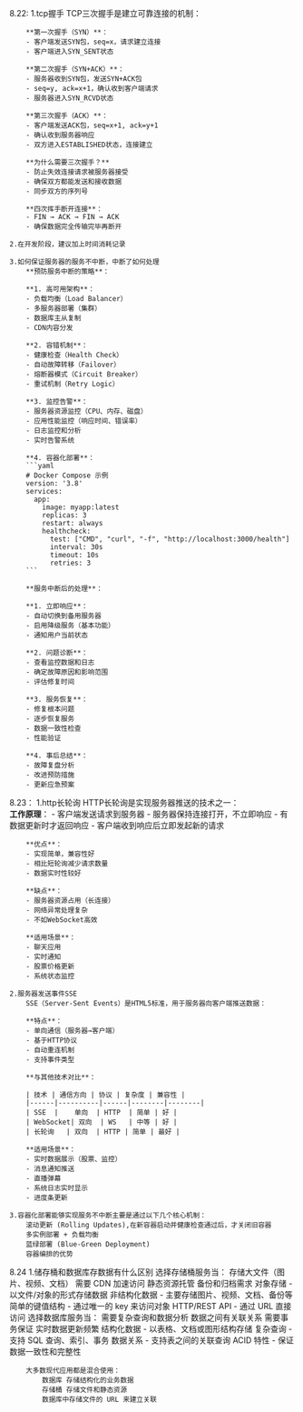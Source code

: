 8.22:
    1.tcp握手
        TCP三次握手是建立可靠连接的机制：
        
        **第一次握手（SYN）**：
        - 客户端发送SYN包，seq=x，请求建立连接
        - 客户端进入SYN_SENT状态
        
        **第二次握手（SYN+ACK）**：
        - 服务器收到SYN包，发送SYN+ACK包
        - seq=y, ack=x+1，确认收到客户端请求
        - 服务器进入SYN_RCVD状态
        
        **第三次握手（ACK）**：
        - 客户端发送ACK包，seq=x+1, ack=y+1
        - 确认收到服务器响应
        - 双方进入ESTABLISHED状态，连接建立
        
        **为什么需要三次握手？**
        - 防止失效连接请求被服务器接受
        - 确保双方都能发送和接收数据
        - 同步双方的序列号
        
        **四次挥手断开连接**：
        - FIN → ACK → FIN → ACK
        - 确保数据完全传输完毕再断开

    2.在开发阶段，建议加上时间消耗记录

    3.如何保证服务器的服务不中断，中断了如何处理
        **预防服务中断的策略**：
        
        **1. 高可用架构**：
        - 负载均衡（Load Balancer）
        - 多服务器部署（集群）
        - 数据库主从复制
        - CDN内容分发
        
        **2. 容错机制**：
        - 健康检查（Health Check）
        - 自动故障转移（Failover）
        - 熔断器模式（Circuit Breaker）
        - 重试机制（Retry Logic）
        
        **3. 监控告警**：
        - 服务器资源监控（CPU、内存、磁盘）
        - 应用性能监控（响应时间、错误率）
        - 日志监控和分析
        - 实时告警系统
        
        **4. 容器化部署**：
        ```yaml
        # Docker Compose 示例
        version: '3.8'
        services:
          app:
            image: myapp:latest
            replicas: 3
            restart: always
            healthcheck:
              test: ["CMD", "curl", "-f", "http://localhost:3000/health"]
              interval: 30s
              timeout: 10s
              retries: 3
        ```
        
        **服务中断后的处理**：
        
        **1. 立即响应**：
        - 自动切换到备用服务器
        - 启用降级服务（基本功能）
        - 通知用户当前状态
        
        **2. 问题诊断**：
        - 查看监控数据和日志
        - 确定故障原因和影响范围
        - 评估修复时间
        
        **3. 服务恢复**：
        - 修复根本问题
        - 逐步恢复服务
        - 数据一致性检查
        - 性能验证
        
        **4. 事后总结**：
        - 故障复盘分析
        - 改进预防措施
        - 更新应急预案

8.23： 
    1.http长轮询
        HTTP长轮询是实现服务器推送的技术之一：    
        **工作原理**：
        - 客户端发送请求到服务器
        - 服务器保持连接打开，不立即响应
        - 有数据更新时才返回响应
        - 客户端收到响应后立即发起新的请求
        
        **优点**：
        - 实现简单，兼容性好
        - 相比短轮询减少请求数量
        - 数据实时性较好
        
        **缺点**：
        - 服务器资源占用（长连接）
        - 网络异常处理复杂
        - 不如WebSocket高效
        
        **适用场景**：
        - 聊天应用
        - 实时通知
        - 股票价格更新
        - 系统状态监控

    2.服务器发送事件SSE
        SSE（Server-Sent Events）是HTML5标准，用于服务器向客户端推送数据：
        
        **特点**：
        - 单向通信（服务器→客户端）
        - 基于HTTP协议
        - 自动重连机制
        - 支持事件类型
  
        **与其他技术对比**：
        
        | 技术 | 通信方向 | 协议 | 复杂度 | 兼容性 |
        |------|----------|------|--------|--------|
        | SSE  |    单向  | HTTP  | 简单 | 好 |
        | WebSocket| 双向  | WS   | 中等 | 好 |
        | 长轮询   | 双向  | HTTP | 简单 | 最好 |
        
        **适用场景**：
        - 实时数据展示（股票、监控）
        - 消息通知推送
        - 直播弹幕
        - 系统日志实时显示
        - 进度条更新

    3.容器化部署能够实现服务不中断主要是通过以下几个核心机制：
        滚动更新 (Rolling Updates),在新容器启动并健康检查通过后，才关闭旧容器
        多实例部署 + 负载均衡
        蓝绿部署 (Blue-Green Deployment)
        容器编排的优势

8.24
    1.储存桶和数据库存数据有什么区别
    选择存储桶服务当：
        存储大文件（图片、视频、文档）
        需要 CDN 加速访问
        静态资源托管
        备份和归档需求
        对象存储 - 以文件/对象的形式存储数据
        非结构化数据 - 主要存储图片、视频、文档、备份等
        简单的键值结构 - 通过唯一的 key 来访问对象
        HTTP/REST API - 通过 URL 直接访问
    选择数据库服务当：
        需要复杂查询和数据分析
        数据之间有关联关系
        需要事务保证
        实时数据更新频繁
        结构化数据 - 以表格、文档或图形结构存储
        复杂查询 - 支持 SQL 查询、索引、事务
        数据关系 - 支持表之间的关联查询
        ACID 特性 - 保证数据一致性和完整性

        大多数现代应用都是混合使用：
            数据库 存储结构化的业务数据
            存储桶 存储文件和静态资源
            数据库中存储文件的 URL 来建立关联